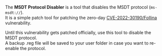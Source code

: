 The **MSDT Protocol Disabler** is a tool that disables the MSDT protocol (`ms-msdt://`).  
It is a simple patch tool for patching the zero-day [CVE-2022-30190/Follina](https://doublepulsar.com/follina-a-microsoft-office-code-execution-vulnerability-1a47fce5629e) vulnerability.

Until this vulnerability gets patched officially, use this tool to disable the MSDT protocol.  
A backup .reg file will be saved to your user folder in case you want to re-enable the protocol.
